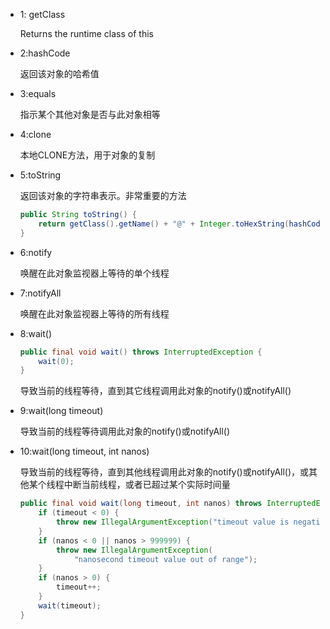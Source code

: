 - 1: getClass

  Returns the runtime class of this


- 2:hashCode

  返回该对象的哈希值

- 3:equals

  指示某个其他对象是否与此对象相等

- 4:clone

  本地CLONE方法，用于对象的复制

- 5:toString

  返回该对象的字符串表示。非常重要的方法

  ~~~java
  public String toString() {
      return getClass().getName() + "@" + Integer.toHexString(hashCode());
  }
  ~~~

  

- 6:notify

  唤醒在此对象监视器上等待的单个线程

- 7:notifyAll

  唤醒在此对象监视器上等待的所有线程

- 8:wait()

  ~~~java
  public final void wait() throws InterruptedException {
      wait(0);
  }
  ~~~

  导致当前的线程等待，直到其它线程调用此对象的notify()或notifyAll()

- 9:wait(long timeout)

  导致当前的线程等待调用此对象的notify()或notifyAll()

- 10:wait(long timeout, int nanos)

  导致当前的线程等待，直到其他线程调用此对象的notify()或notifyAll()，或其他某个线程中断当前线程，或者已超过某个实际时间量

  ~~~java
  public final void wait(long timeout, int nanos) throws InterruptedException {
      if (timeout < 0) {
          throw new IllegalArgumentException("timeout value is negative");
      }
      if (nanos < 0 || nanos > 999999) {
          throw new IllegalArgumentException(
              "nanosecond timeout value out of range");
      }
      if (nanos > 0) {
          timeout++;
      }
      wait(timeout);
  }
  ~~~

  
